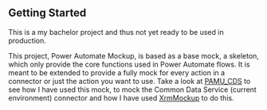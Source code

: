 ﻿## Getting Started

This is a my bachelor project and thus not yet ready to be used in production.

This project, Power Automate Mockup, is based as a base mock, a skeleton, which only provide the core functions used in Power Automate flows. It is meant to be extended to provide a fully mock for every action in a connector or just the action you want to use. Take a look at [PAMU_CDS](https://github.com/thygesteffensen/PAMU_CDS) to see how I have used this mock, to mock the Common Data Service (current environment) connector and how I have used [XrmMockup](https://github.com/delegateas/XrmMockup) to do this.